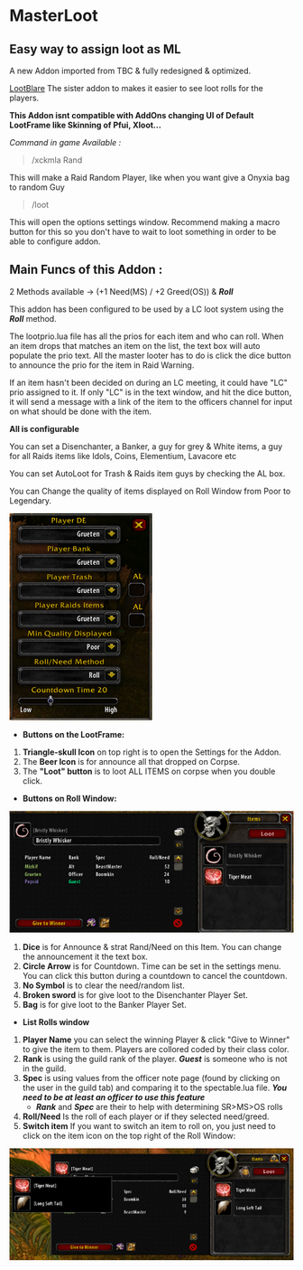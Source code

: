 # MasterLoot

## Easy way to assign loot as ML

A new Addon imported from TBC & fully redesigned & optimized.

[LootBlare](https://github.com/MarcelineVQ/LootBlare) The sister addon to makes it easier to see loot rolls for the players.

**This  Addon isnt compatible with AddOns changing UI of Default LootFrame like Skinning of Pfui, Xloot...**

*Command in game Available :*
> /xckmla Rand

This will make a Raid Random Player, like when you want give a Onyxia bag to random Guy

> /loot

This will open the options settings window. Recommend making a macro button for this so you don't have to wait to loot something in order to be able to configure addon. 

## Main Funcs of this Addon :

2 Methods available -> (+1 Need(MS) / +2 Greed(OS)) & ***Roll***

This addon has been configured to be used by a LC loot system using the ***Roll*** method. 

The lootprio.lua file has all the prios for each item and who can roll. When an item drops that matches an item on the list, the text box will auto populate the prio text. All the master looter has to do is click the dice button to announce the prio for the item in Raid Warning. 

If an item hasn't been decided on during an LC meeting, it could have "LC" prio assigned to it. If only "LC" is in the text window, and hit the dice button, it will send a message with a link of the item to the officers channel for input on what should be done with the item. 

**All is configurable**<br />

You can set a Disenchanter, a Banker, a guy for grey & White items, a guy for all Raids items like Idols, Coins, Elementium, Lavacore etc

You can set AutoLoot for Trash & Raids item guys by checking the AL box.

You can Change the quality of items displayed on Roll Window from Poor to Legendary.

![Screenshot](img/options.png)

- **Buttons on the LootFrame:**

1. **Triangle-skull Icon** on top right is to open the Settings for the Addon.
2. The **Beer Icon** is for announce all that dropped on Corpse.
3. The **"Loot" button** is to loot ALL ITEMS on corpse when you double click.

- **Buttons on Roll Window:**

![Screenshot](img/list.png)

1. **Dice** is for Announce & strat Rand/Need on this Item. You can change the announcement it the text box. 
2. **Circle Arrow** is for Countdown. Time can be set in the settings menu. You can click this button during a countdown to cancel the countdown.
3. **No Symbol** is to clear the need/random list.
4. **Broken sword** is for give loot to the Disenchanter Player Set.
5. **Bag** is for give loot to the Banker Player Set.

- **List Rolls window**

1. **Player Name** you can select the winning Player & click "Give to Winner" to give the item to them. Players are collored coded by their class color. 
2. **Rank** is using the guild rank of the player. ***Guest*** is someone who is not in the guild. 
3. **Spec** is using values from the officer note page (found by clicking on the user in the guild tab) and comparing it to the spectable.lua file. ***You need to be at least an officer to use this feature***
    - ***Rank*** and ***Spec*** are their to help with determining SR>MS>OS rolls
4. **Roll/Need** Is the roll of each player or if they selected need/greed.
5. **Switch item** If you want to switch an item to roll on, you just need to click on the item icon on the top right of the Roll Window:

![Screenshot](img/select.png)
